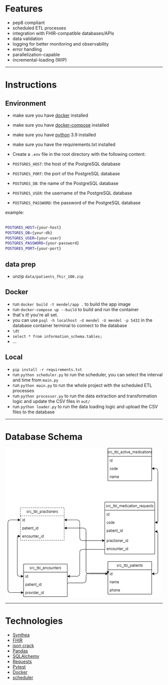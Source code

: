 # Features

- pep8 compliant
- scheduled ETL processes
- integration with FHIR-compatible databases/APIs
- data validation
- logging for better monitoring and observability
- error handling
- parallelization-capable
- incremental-loading (WIP)

---

# Instructions

## Environment

- make sure you have [docker](https://docs.docker.com/desktop/install/windows-install/) installed
- make sure you have [docker-compose](https://docs.docker.com/compose/install/) installed
- make sure you have [python](https://www.python.org/downloads/) 3.9 installed 
- make sure you have the requirements.txt installed

- Create a `.env` file in the root directory with the following content:

- `POSTGRES_HOST`: the host of the PostgreSQL database
- `POSTGRES_PORT`: the port of the PostgreSQL database
- `POSTGRES_DB`: the name of the PostgreSQL database
- `POSTGRES_USER`: the username of the PostgreSQL database
- `POSTGRES_PASSWORD`: the password of the PostgreSQL database

example:

```bash

POSTGRES_HOST={your-host}
POSTGRES_DB={your-db}
POSTGRES_USER={your-user}
POSTGRES_PASSWORD={your-password}
POSTGRES_PORT={your-port}

```

## data prep

- unzip `data/patients_fhir_100.zip`

## Docker

- run `docker build -t mendel/app .` to build the app image
- run `docker-compose up --build` to build and run the container
- that's it! you're all set.
- you can use `psql -h localhost -d mendel -U mendel -p 5432` in the database container terminal to connect to the database
- `\dt`
- `select * from information_schema.tables;`
- ...

<!-- - Run `docker-compose exec mendel python -m pytest` to run the tests
- Run `docker-compose exec mendel python -m pytest --cov-report=html` to run the tests and generate an HTML coverage report -->


## Local

- `pip install -r requirements.txt`
- run `python scheduler.py` to run the scheduler, you can select the interval and time from `main.py`
- run `python main.py` to run the whole project with the scheduled ETL processes
- run `python processor.py` to run the data extraction and transformation logic and update the CSV files in `out/`
- run `python loader.py` to run the data loading logic and upload the CSV files to the database

<!-- - `python -m pytest` -->

---

# Database Schema

![schema](resources/database_schema.png)

---

# Technologies

- [Synthea](https://github.com/synthetichealth/synthea)
- [FHIR](https://www.hl7.org/fhir/)
- [json crack](https://github.com/AykutSarac/jsoncrack.com)
- [Pandas](https://pandas.pydata.org/)
- [SQLAlchemy](https://www.sqlalchemy.org/)
- [Requests](https://requests.readthedocs.io/en/latest/)
- [Pytest](https://docs.pytest.org/en/7.1.x/)
- [Docker](https://www.docker.com/)
- [scheduler](https://pypi.org/project/schedule/)
